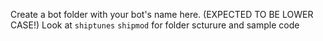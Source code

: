 Create a bot folder with your bot's name here. (EXPECTED TO BE LOWER CASE!) Look at `shiptunes` `shipmod` for folder scturure and sample code
